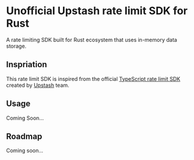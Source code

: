 # Unofficial Upstash rate limit SDK for Rust
A rate limiting SDK built for Rust ecosystem that uses in-memory data storage.

## Inspriation
This rate limit SDK is inspired from the official [TypeScript rate limit SDK](https://github.com/upstash/ratelimit) created by [Upstash](https://upstash.com) team. 

## Usage
Coming Soon...

## Roadmap
Coming soon...


